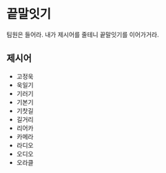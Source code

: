 # 끝말잇기
팀원은 들어라. 내가 제시어를 줄테니 끝말잇기를 이어가거라.

## 제시어
- 고정욱
- 욱일기
- 기러기
- 기본기
- 기찻길
- 길거리
- 리어카
- 카메라
- 라디오
- 오디오
- 오라클